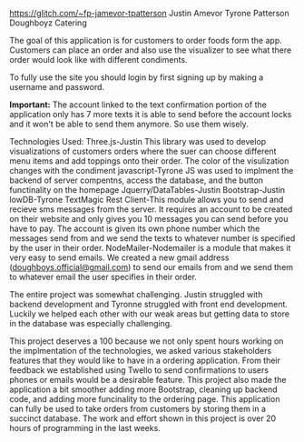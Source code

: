 https://glitch.com/~fp-jamevor-tpatterson
Justin Amevor
Tyrone Patterson
Doughboyz Catering

The goal of this application is for customers to order foods form the app. Customers can place an order and also use the 
visualizer to see what there order would look like with different condiments. 

To fully use the site you should login by first signing up by making a username and password.

**Important:** The account linked to the text confirmation portion of the application only has 7 more texts it is able to send before the account locks
and it won't be able to send them anymore. So use them wisely.

Technologies Used:
Three.js-Justin This library was used to develop visualizations of customers orders where the suer can choose different menu items and add toppings onto their order. 
The color of the visulization changes with the condiment
javascript-Tyrone JS was used to implment the backend of server compentns, access the database, and the button functinality on the homepage
Jquerry/DataTables-Justin
Bootstrap-Justin
lowDB-Tyrone 
TextMagic Rest Client-This module allows you to send and recieve sms messages from the server. It requires an account to be created on their website and only gives you
10 messages you can send before you have to pay. The account is given its own phone number which the messages send from and we send the texts to whatever
number is specified by the user in their order.
NodeMailer-Nodemailer is a module that makes it very easy to send emails. We created a new gmail address (doughboys.official@gmail.com) to send our emails from and we send
them to whatever email the user specifies in their order.

The entire project was somewhat challenging. Justin struggled with backend development and Tyronne struggled with front end development.
Luckily we helped each other with our weak areas but getting data to store in the database was especially challenging.  

This project deserves a 100 because we not only spent hours working on the implmentation of the technologies, we asked various 
stakeholders features that they would like to have in a ordering application. From their feedback we established using Twello 
to send confirmations to users phones or emails would be a desirable feature. This project also made the application a bit smoother
adding more Bootstrap, cleaning up backend code, and adding more funcinality to the ordering page. This application can fully be used
to take orders from customers by storing them in a succinct database. The work and effort shown in this project is over 20 hours of 
programming in the last weeks. 



